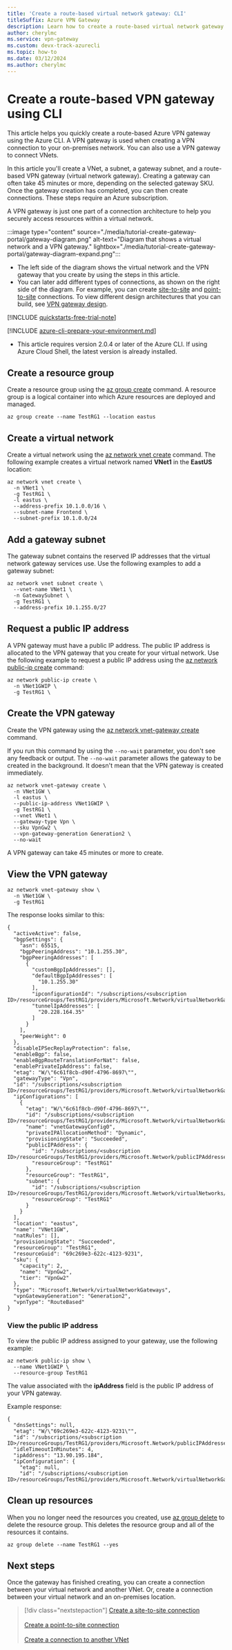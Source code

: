 ```yaml
---
title: 'Create a route-based virtual network gateway: CLI'
titleSuffix: Azure VPN Gateway
description: Learn how to create a route-based virtual network gateway for a VPN connection to an on-premises network, or to connect virtual networks.
author: cherylmc
ms.service: vpn-gateway
ms.custom: devx-track-azurecli
ms.topic: how-to
ms.date: 03/12/2024
ms.author: cherylmc
---
```


# Create a route-based VPN gateway using CLI

This article helps you quickly create a route-based Azure VPN gateway using the Azure CLI. A VPN gateway is used when creating a VPN connection to your on-premises network. You can also use a VPN gateway to connect VNets. 

In this article you'll create a VNet, a subnet, a gateway subnet, and a route-based VPN gateway (virtual network gateway). Creating a gateway can often take 45 minutes or more, depending on the selected gateway SKU. Once the gateway creation has completed, you can then create connections. These steps require an Azure subscription.

A VPN gateway is just one part of a connection architecture to help you securely access resources within a virtual network.

:::image type="content" source="./media/tutorial-create-gateway-portal/gateway-diagram.png" alt-text="Diagram that shows a virtual network and a VPN gateway." lightbox="./media/tutorial-create-gateway-portal/gateway-diagram-expand.png":::

* The left side of the diagram shows the virtual network and the VPN gateway that you create by using the steps in this article.
* You can later add different types of connections, as shown on the right side of the diagram. For example, you can create [site-to-site](tutorial-site-to-site-portal.md) and [point-to-site](point-to-site-about.md) connections. To view different design architectures that you can build, see [VPN gateway design](design.md).

[!INCLUDE [quickstarts-free-trial-note](../../includes/quickstarts-free-trial-note.md)]

[!INCLUDE [azure-cli-prepare-your-environment.md](~/reusable-content/azure-cli/azure-cli-prepare-your-environment.md)]

- This article requires version 2.0.4 or later of the Azure CLI. If using Azure Cloud Shell, the latest version is already installed.

## Create a resource group

Create a resource group using the [az group create](/cli/azure/group) command. A resource group is a logical container into which Azure resources are deployed and managed.

```azurecli-interactive
az group create --name TestRG1 --location eastus
```

## <a name="vnet"></a>Create a virtual network

Create a virtual network using the [az network vnet create](/cli/azure/network/vnet) command. The following example creates a virtual network named **VNet1** in the **EastUS** location:

```azurecli-interactive
az network vnet create \
  -n VNet1 \
  -g TestRG1 \
  -l eastus \
  --address-prefix 10.1.0.0/16 \
  --subnet-name Frontend \
  --subnet-prefix 10.1.0.0/24
```

## <a name="gwsubnet"></a>Add a gateway subnet

The gateway subnet contains the reserved IP addresses that the virtual network gateway services use. Use the following examples to add a gateway subnet:

```azurecli-interactive
az network vnet subnet create \
  --vnet-name VNet1 \
  -n GatewaySubnet \
  -g TestRG1 \
  --address-prefix 10.1.255.0/27 
```

## <a name="PublicIP"></a>Request a public IP address

A VPN gateway must have a public IP address. The public IP address is allocated to the VPN gateway that you create for your virtual network. Use the following example to request a public IP address using the [az network public-ip create](/cli/azure/network/public-ip) command:

```azurecli-interactive
az network public-ip create \
  -n VNet1GWIP \
  -g TestRG1 \
```

## <a name="CreateGateway"></a>Create the VPN gateway

Create the VPN gateway using the [az network vnet-gateway create](/cli/azure/network/vnet-gateway) command.

If you run this command by using the `--no-wait` parameter, you don't see any feedback or output. The `--no-wait` parameter allows the gateway to be created in the background. It doesn't mean that the VPN gateway is created immediately.

```azurecli-interactive
az network vnet-gateway create \
  -n VNet1GW \
  -l eastus \
  --public-ip-address VNet1GWIP \
  -g TestRG1 \
  --vnet VNet1 \
  --gateway-type Vpn \
  --sku VpnGw2 \
  --vpn-gateway-generation Generation2 \
  --no-wait
```

A VPN gateway can take 45 minutes or more to create.

## <a name="viewgw"></a>View the VPN gateway

```azurecli-interactive
az network vnet-gateway show \
  -n VNet1GW \
  -g TestRG1
```

The response looks similar to this:

```output
{
  "activeActive": false,
  "bgpSettings": {
    "asn": 65515,
    "bgpPeeringAddress": "10.1.255.30",
    "bgpPeeringAddresses": [
      {
        "customBgpIpAddresses": [],
        "defaultBgpIpAddresses": [
          "10.1.255.30"
        ],
        "ipconfigurationId": "/subscriptions/<subscription ID>/resourceGroups/TestRG1/providers/Microsoft.Network/virtualNetworkGateways/VNet1GW/ipConfigurations/vnetGatewayConfig0",
        "tunnelIpAddresses": [
          "20.228.164.35"
        ]
      }
    ],
    "peerWeight": 0
  },
  "disableIPSecReplayProtection": false,
  "enableBgp": false,
  "enableBgpRouteTranslationForNat": false,
  "enablePrivateIpAddress": false,
  "etag": "W/\"6c61f8cb-d90f-4796-8697\"",
  "gatewayType": "Vpn",
  "id": "/subscriptions/<subscription ID>/resourceGroups/TestRG1/providers/Microsoft.Network/virtualNetworkGateways/VNet1GW",
  "ipConfigurations": [
    {
      "etag": "W/\"6c61f8cb-d90f-4796-8697\"",
      "id": "/subscriptions/<subscription ID>/resourceGroups/TestRG1/providers/Microsoft.Network/virtualNetworkGateways/VNet1GW/ipConfigurations/vnetGatewayConfig0",
      "name": "vnetGatewayConfig0",
      "privateIPAllocationMethod": "Dynamic",
      "provisioningState": "Succeeded",
      "publicIPAddress": {
        "id": "/subscriptions/<subscription ID>/resourceGroups/TestRG1/providers/Microsoft.Network/publicIPAddresses/VNet1GWIP",
        "resourceGroup": "TestRG1"
      },
      "resourceGroup": "TestRG1",
      "subnet": {
        "id": "/subscriptions/<subscription ID>/resourceGroups/TestRG1/providers/Microsoft.Network/virtualNetworks/VNet1/subnets/GatewaySubnet",
        "resourceGroup": "TestRG1"
      }
    }
  ],
  "location": "eastus",
  "name": "VNet1GW",
  "natRules": [],
  "provisioningState": "Succeeded",
  "resourceGroup": "TestRG1",
  "resourceGuid": "69c269e3-622c-4123-9231",
  "sku": {
    "capacity": 2,
    "name": "VpnGw2",
    "tier": "VpnGw2"
  },
  "type": "Microsoft.Network/virtualNetworkGateways",
  "vpnGatewayGeneration": "Generation2",
  "vpnType": "RouteBased"
}
```

### View the public IP address

To view the public IP address assigned to your gateway, use the following example:

```azurecli-interactive
az network public-ip show \
  --name VNet1GWIP \
  --resource-group TestRG1
```

The value associated with the **ipAddress** field is the public IP address of your VPN gateway.

Example response:

```output
{
  "dnsSettings": null,
  "etag": "W/\"69c269e3-622c-4123-9231\"",
  "id": "/subscriptions/<subscription ID>/resourceGroups/TestRG1/providers/Microsoft.Network/publicIPAddresses/VNet1GWIP",
  "idleTimeoutInMinutes": 4,
  "ipAddress": "13.90.195.184",
  "ipConfiguration": {
    "etag": null,
    "id": "/subscriptions/<subscription ID>/resourceGroups/TestRG1/providers/Microsoft.Network/virtualNetworkGateways/VNet1GW/ipConfigurations/vnetGatewayConfig0",
```

## Clean up resources

When you no longer need the resources you created, use [az group delete](/cli/azure/group) to delete the resource group. This deletes the resource group and all of the resources it contains.

```azurecli-interactive 
az group delete --name TestRG1 --yes
```

## Next steps

Once the gateway has finished creating, you can create a connection between your virtual network and another VNet. Or, create a connection between your virtual network and an on-premises location.

> [!div class="nextstepaction"]
> [Create a site-to-site connection](vpn-gateway-create-site-to-site-rm-powershell.md)<br><br>
> [Create a point-to-site connection](vpn-gateway-howto-point-to-site-rm-ps.md)<br><br>
> [Create a connection to another VNet](vpn-gateway-vnet-vnet-rm-ps.md)
